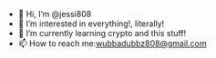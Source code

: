 - 👋 Hi, I’m @jessi808
- 👀 I’m interested in everything!, literally!
- 🌱 I’m currently learning crypto and this stuff! 
- 📫 How to reach me:wubbadubbz808@gmail.com

<!---
jessi808/jessi808 is a ✨ special ✨ repository because its `README.md` (this file) appears on your GitHub profile.
You can click the Preview link to take a look at your changes.
--->

